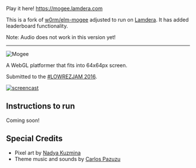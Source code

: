 
Play it here! https://mogee.lamdera.com

This is a fork of [w0rm/elm-mogee](https://github.com/w0rm/elm-mogee) adjusted to run on [Lamdera](https://lamdera.com). It has added leaderboard functionality.

Note: Audio does not work in this version yet!

---

![Mogee](logo.png)

A WebGL platformer that fits into 64x64px screen.

Submitted to the [\#LOWREZJAM 2016](https://unsoundscapes.itch.io/mogee).

<a href="https://unsoundscapes.itch.io/mogee">
  <img src="mogee.gif" alt="screencast">
</a>

## Instructions to run

Coming soon!

## Special Credits

* Pixel art by [Nadya Kuzmina](https://github.com/kuzminadya)
* Theme music and sounds by [Carlos Pazuzu](https://twitter.com/carlospazuzu)
